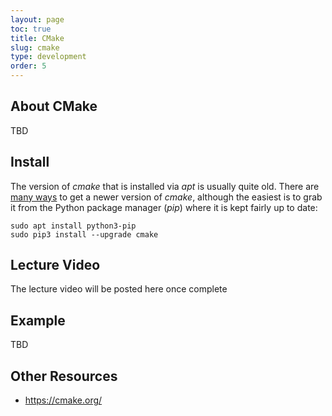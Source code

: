 ```yaml
---
layout: page
toc: true
title: CMake
slug: cmake
type: development
order: 5
---
```


## About CMake

TBD

## Install

The version of *cmake* that is installed via *apt* is usually quite old.  There are [many ways](https://askubuntu.com/questions/355565/how-do-i-install-the-latest-version-of-cmake-from-the-command-line) to get a newer version of *cmake*, although the easiest is to grab it from the Python package manager (*pip*) where it is kept fairly up to date:

```
sudo apt install python3-pip
sudo pip3 install --upgrade cmake
```

## Lecture Video

The lecture video will be posted here once complete

## Example

TBD

## Other Resources

* <https://cmake.org/>